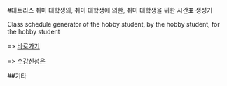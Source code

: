#대트리스
취미 대학생의, 취미 대학생에 의한, 취미 대학생을 위한 시간표 생성기

Class schedule generator of the hobby student, by the hobby student, for the hobby student

=> [바로가기](https://daetris.herokuapp.com/)

=> [수강신청은](http://sugang.korea.ac.kr)

##기타

